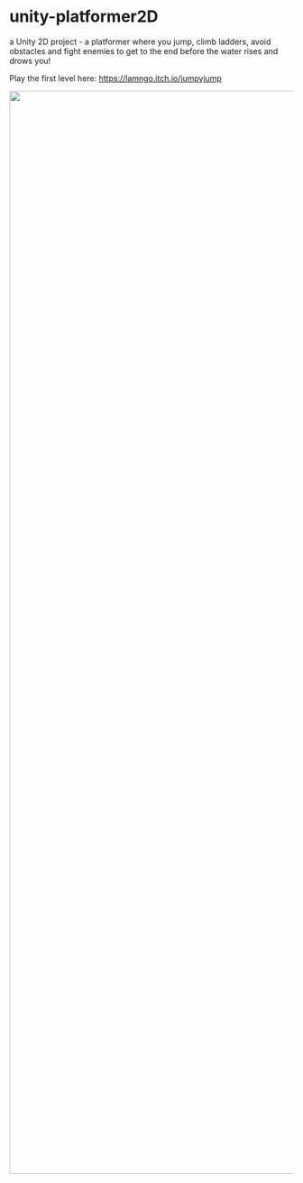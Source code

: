 # unity-platformer2D
a Unity 2D project - a platformer where you jump, climb ladders, avoid obstacles and fight enemies to get to the end before the water rises and drows you!

Play the first level here: https://lamngo.itch.io/jumpyjump

<p align="center">
  <img src="https://github.com/ngol0/unity-platformer2D/blob/main/cover-image.png" width="1920" title="hover text">
</p>
